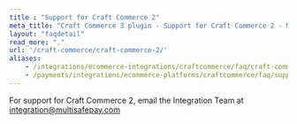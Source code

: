 ```yaml
---
title : "Support for Craft Commerce 2"
meta_title: "Craft Commerce 3 plugin - Support for Craft Commerce 2 - MultiSafepay Docs"
layout: "faqdetail"
read_more: "."
url: '/craft-commerce/craft-commerce-2/'
aliases:
    - /integrations/ecommerce-integrations/craftcommerce/faq/craft-commerce-2-support/
    - /payments/integrations/ecommerce-platforms/craftcommerce/faq/support-for-craft-commerce-2/
---
```

For support for Craft Commerce 2, email the Integration Team at <integration@multisafepay.com>  
